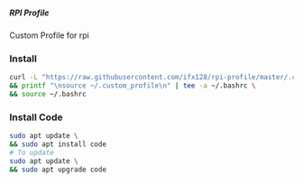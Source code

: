 ##### RPI Profile
Custom Profile for rpi

### Install
```bash
curl -L "https://raw.githubusercontent.com/ifx128/rpi-profile/master/.custom_profile" >> ~/.custom_profile \
&& printf "\nsource ~/.custom_profile\n" | tee -a ~/.bashrc \
&& source ~/.bashrc
```
### Install Code
```bash
sudo apt update \
&& sudo apt install code
# To update
sudo apt update \ 
&& sudo apt upgrade code
```

<!-- todo add git acp and stash-with-name -->